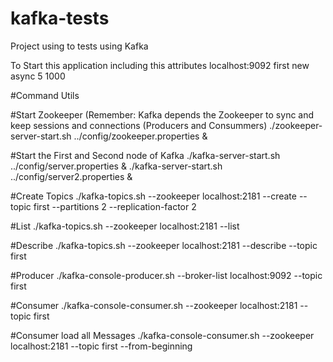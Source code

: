 # kafka-tests
Project using to tests using Kafka

To Start this application including this attributes localhost:9092 first new async 5 1000

#Command Utils

#Start Zookeeper (Remember: Kafka depends the Zookeeper to sync and keep sessions and connections (Producers and Consummers)
./zookeeper-server-start.sh ../config/zookeeper.properties &

#Start the First and Second node of Kafka 
  ./kafka-server-start.sh ../config/server.properties &
  ./kafka-server-start.sh ../config/server2.properties &

#Create Topics
./kafka-topics.sh --zookeeper localhost:2181 --create --topic first --partitions 2 --replication-factor 2

#List
./kafka-topics.sh --zookeeper localhost:2181 --list

#Describe
./kafka-topics.sh --zookeeper localhost:2181 --describe --topic first

#Producer
./kafka-console-producer.sh --broker-list localhost:9092 --topic first

#Consumer
./kafka-console-consumer.sh --zookeeper localhost:2181 --topic first

#Consumer load all Messages
./kafka-console-consumer.sh --zookeeper localhost:2181 --topic first --from-beginning
